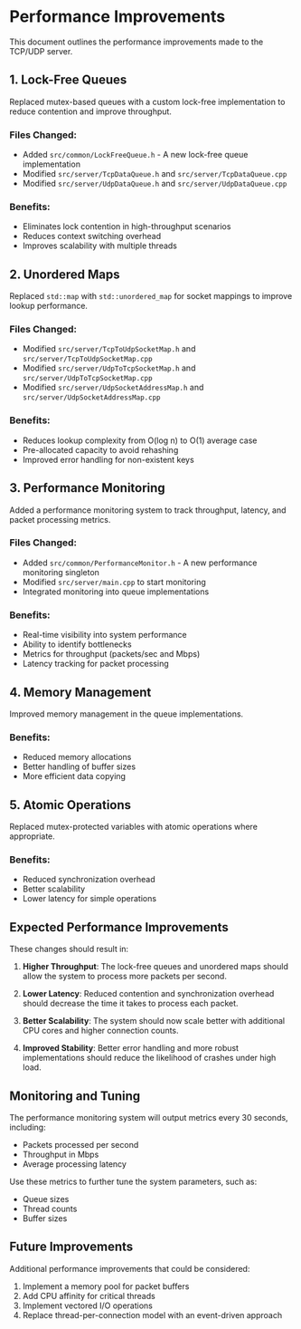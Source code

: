 # Performance Improvements

This document outlines the performance improvements made to the TCP/UDP server.

## 1. Lock-Free Queues

Replaced mutex-based queues with a custom lock-free implementation to reduce contention and improve throughput.

### Files Changed:
- Added `src/common/LockFreeQueue.h` - A new lock-free queue implementation
- Modified `src/server/TcpDataQueue.h` and `src/server/TcpDataQueue.cpp`
- Modified `src/server/UdpDataQueue.h` and `src/server/UdpDataQueue.cpp`

### Benefits:
- Eliminates lock contention in high-throughput scenarios
- Reduces context switching overhead
- Improves scalability with multiple threads

## 2. Unordered Maps

Replaced `std::map` with `std::unordered_map` for socket mappings to improve lookup performance.

### Files Changed:
- Modified `src/server/TcpToUdpSocketMap.h` and `src/server/TcpToUdpSocketMap.cpp`
- Modified `src/server/UdpToTcpSocketMap.h` and `src/server/UdpToTcpSocketMap.cpp`
- Modified `src/server/UdpSocketAddressMap.h` and `src/server/UdpSocketAddressMap.cpp`

### Benefits:
- Reduces lookup complexity from O(log n) to O(1) average case
- Pre-allocated capacity to avoid rehashing
- Improved error handling for non-existent keys

## 3. Performance Monitoring

Added a performance monitoring system to track throughput, latency, and packet processing metrics.

### Files Changed:
- Added `src/common/PerformanceMonitor.h` - A new performance monitoring singleton
- Modified `src/server/main.cpp` to start monitoring
- Integrated monitoring into queue implementations

### Benefits:
- Real-time visibility into system performance
- Ability to identify bottlenecks
- Metrics for throughput (packets/sec and Mbps)
- Latency tracking for packet processing

## 4. Memory Management

Improved memory management in the queue implementations.

### Benefits:
- Reduced memory allocations
- Better handling of buffer sizes
- More efficient data copying

## 5. Atomic Operations

Replaced mutex-protected variables with atomic operations where appropriate.

### Benefits:
- Reduced synchronization overhead
- Better scalability
- Lower latency for simple operations

## Expected Performance Improvements

These changes should result in:

1. **Higher Throughput**: The lock-free queues and unordered maps should allow the system to process more packets per second.

2. **Lower Latency**: Reduced contention and synchronization overhead should decrease the time it takes to process each packet.

3. **Better Scalability**: The system should now scale better with additional CPU cores and higher connection counts.

4. **Improved Stability**: Better error handling and more robust implementations should reduce the likelihood of crashes under high load.

## Monitoring and Tuning

The performance monitoring system will output metrics every 30 seconds, including:
- Packets processed per second
- Throughput in Mbps
- Average processing latency

Use these metrics to further tune the system parameters, such as:
- Queue sizes
- Thread counts
- Buffer sizes

## Future Improvements

Additional performance improvements that could be considered:
1. Implement a memory pool for packet buffers
2. Add CPU affinity for critical threads
3. Implement vectored I/O operations
4. Replace thread-per-connection model with an event-driven approach